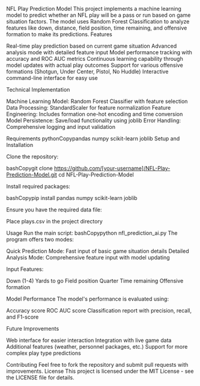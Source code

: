 NFL Play Prediction Model
This project implements a machine learning model to predict whether an NFL play will be a pass or run based on game situation factors. The model uses Random Forest Classification to analyze features like down, distance, field position, time remaining, and offensive formation to make its predictions.
Features

Real-time play prediction based on current game situation
Advanced analysis mode with detailed feature input
Model performance tracking with accuracy and ROC AUC metrics
Continuous learning capability through model updates with actual play outcomes
Support for various offensive formations (Shotgun, Under Center, Pistol, No Huddle)
Interactive command-line interface for easy use

Technical Implementation

Machine Learning Model: Random Forest Classifier with feature selection
Data Processing: StandardScaler for feature normalization
Feature Engineering: Includes formation one-hot encoding and time conversion
Model Persistence: Save/load functionality using joblib
Error Handling: Comprehensive logging and input validation

Requirements
pythonCopypandas
numpy
scikit-learn
joblib
Setup and Installation

Clone the repository:

bashCopygit clone https://github.com/[your-username]/NFL-Play-Prediction-Model.git
cd NFL-Play-Prediction-Model

Install required packages:

bashCopypip install pandas numpy scikit-learn joblib

Ensure you have the required data file:


Place plays.csv in the project directory

Usage
Run the main script:
bashCopypython nfl_prediction_ai.py
The program offers two modes:

Quick Prediction Mode: Fast input of basic game situation details
Detailed Analysis Mode: Comprehensive feature input with model updating

Input Features:

Down (1-4)
Yards to go
Field position
Quarter
Time remaining
Offensive formation

Model Performance
The model's performance is evaluated using:

Accuracy score
ROC AUC score
Classification report with precision, recall, and F1-score

Future Improvements

Web interface for easier interaction
Integration with live game data
Additional features (weather, personnel packages, etc.)
Support for more complex play type predictions

Contributing
Feel free to fork the repository and submit pull requests with improvements.
License
This project is licensed under the MIT License - see the LICENSE file for details.